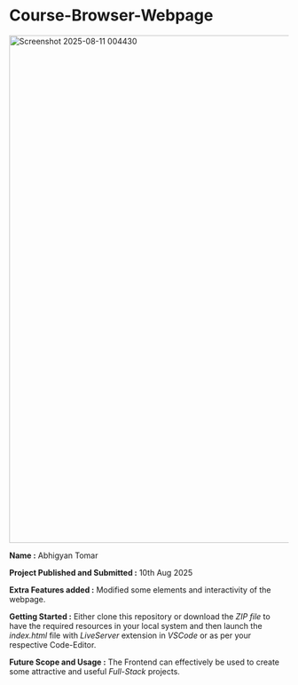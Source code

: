 # Course-Browser-Webpage

<img width="1919" height="914" alt="Screenshot 2025-08-11 004430" src="https://github.com/user-attachments/assets/5b404048-f237-45d7-a969-e9b431fe0369" />

**Name :** Abhigyan Tomar

**Project Published and Submitted :** 10th Aug 2025

**Extra Features added :** Modified some elements and interactivity of the webpage.

**Getting Started :** Either clone this repository or download the *ZIP file* to have the required resources in your local system and then launch the *index.html* file with *LiveServer* extension in *VSCode* or as per your respective Code-Editor.

**Future Scope and Usage :** The Frontend can effectively be used to create some attractive and useful *Full-Stack* projects.
